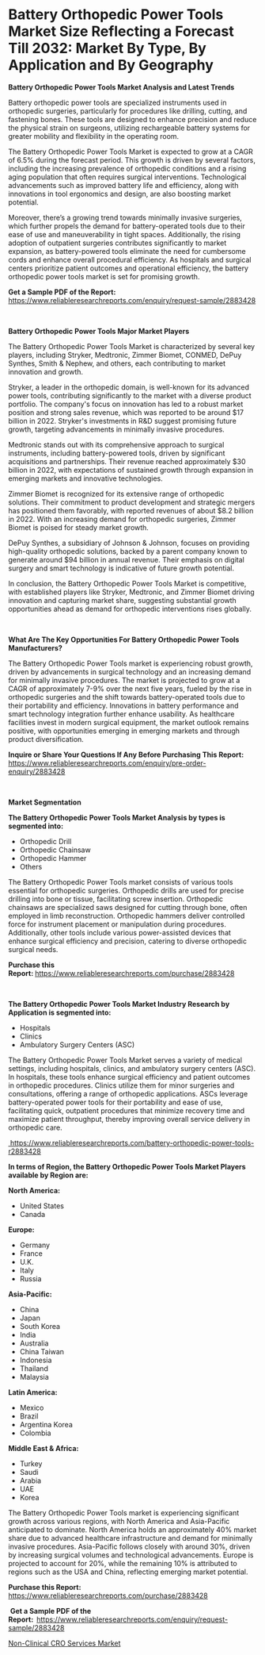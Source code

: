 <p><h1>Battery Orthopedic Power Tools Market Size Reflecting a Forecast Till 2032: Market By Type, By Application and By Geography</h1></p><p><strong>Battery Orthopedic Power Tools Market Analysis and Latest Trends</strong></p>
<p><p>Battery orthopedic power tools are specialized instruments used in orthopedic surgeries, particularly for procedures like drilling, cutting, and fastening bones. These tools are designed to enhance precision and reduce the physical strain on surgeons, utilizing rechargeable battery systems for greater mobility and flexibility in the operating room.</p><p>The Battery Orthopedic Power Tools Market is expected to grow at a CAGR of 6.5% during the forecast period. This growth is driven by several factors, including the increasing prevalence of orthopedic conditions and a rising aging population that often requires surgical interventions. Technological advancements such as improved battery life and efficiency, along with innovations in tool ergonomics and design, are also boosting market potential. </p><p>Moreover, there’s a growing trend towards minimally invasive surgeries, which further propels the demand for battery-operated tools due to their ease of use and maneuverability in tight spaces. Additionally, the rising adoption of outpatient surgeries contributes significantly to market expansion, as battery-powered tools eliminate the need for cumbersome cords and enhance overall procedural efficiency. As hospitals and surgical centers prioritize patient outcomes and operational efficiency, the battery orthopedic power tools market is set for promising growth.</p></p>
<p><strong>Get a Sample PDF of the Report:&nbsp;</strong> <a href="https://www.reliableresearchreports.com/enquiry/request-sample/2883428?utm_campaign=3111&utm_medium=2&utm_source=Github&utm_content=ia&utm_term=13032025&utm_id=battery-orthopedic-power-tools">https://www.reliableresearchreports.com/enquiry/request-sample/2883428</a></p>
<p>&nbsp;</p>
<p><strong>Battery Orthopedic Power Tools Major Market Players</strong></p>
<p><p>The Battery Orthopedic Power Tools Market is characterized by several key players, including Stryker, Medtronic, Zimmer Biomet, CONMED, DePuy Synthes, Smith & Nephew, and others, each contributing to market innovation and growth. </p><p>Stryker, a leader in the orthopedic domain, is well-known for its advanced power tools, contributing significantly to the market with a diverse product portfolio. The company's focus on innovation has led to a robust market position and strong sales revenue, which was reported to be around $17 billion in 2022. Stryker's investments in R&D suggest promising future growth, targeting advancements in minimally invasive procedures.</p><p>Medtronic stands out with its comprehensive approach to surgical instruments, including battery-powered tools, driven by significant acquisitions and partnerships. Their revenue reached approximately $30 billion in 2022, with expectations of sustained growth through expansion in emerging markets and innovative technologies.</p><p>Zimmer Biomet is recognized for its extensive range of orthopedic solutions. Their commitment to product development and strategic mergers has positioned them favorably, with reported revenues of about $8.2 billion in 2022. With an increasing demand for orthopedic surgeries, Zimmer Biomet is poised for steady market growth.</p><p>DePuy Synthes, a subsidiary of Johnson & Johnson, focuses on providing high-quality orthopedic solutions, backed by a parent company known to generate around $94 billion in annual revenue. Their emphasis on digital surgery and smart technology is indicative of future growth potential.</p><p>In conclusion, the Battery Orthopedic Power Tools Market is competitive, with established players like Stryker, Medtronic, and Zimmer Biomet driving innovation and capturing market share, suggesting substantial growth opportunities ahead as demand for orthopedic interventions rises globally.</p></p>
<p>&nbsp;</p>
<p><strong>What Are The Key Opportunities For Battery Orthopedic Power Tools Manufacturers?</strong></p>
<p><p>The Battery Orthopedic Power Tools market is experiencing robust growth, driven by advancements in surgical technology and an increasing demand for minimally invasive procedures. The market is projected to grow at a CAGR of approximately 7-9% over the next five years, fueled by the rise in orthopedic surgeries and the shift towards battery-operated tools due to their portability and efficiency. Innovations in battery performance and smart technology integration further enhance usability. As healthcare facilities invest in modern surgical equipment, the market outlook remains positive, with opportunities emerging in emerging markets and through product diversification.</p></p>
<p><strong>Inquire or Share Your Questions If Any Before Purchasing This Report:</strong> <a href="https://www.reliableresearchreports.com/enquiry/pre-order-enquiry/2883428?utm_campaign=3111&utm_medium=2&utm_source=Github&utm_content=ia&utm_term=13032025&utm_id=battery-orthopedic-power-tools">https://www.reliableresearchreports.com/enquiry/pre-order-enquiry/2883428</a></p>
<p>&nbsp;</p>
<p><strong>Market Segmentation</strong></p>
<p><strong>The Battery Orthopedic Power Tools Market Analysis by types is segmented into:</strong></p>
<p><ul><li>Orthopedic Drill</li><li>Orthopedic Chainsaw</li><li>Orthopedic Hammer</li><li>Others</li></ul></p>
<p><p>The Battery Orthopedic Power Tools market consists of various tools essential for orthopedic surgeries. Orthopedic drills are used for precise drilling into bone or tissue, facilitating screw insertion. Orthopedic chainsaws are specialized saws designed for cutting through bone, often employed in limb reconstruction. Orthopedic hammers deliver controlled force for instrument placement or manipulation during procedures. Additionally, other tools include various power-assisted devices that enhance surgical efficiency and precision, catering to diverse orthopedic surgical needs.</p></p>
<p><strong>Purchase this Report:&nbsp;</strong><a href="https://www.reliableresearchreports.com/purchase/2883428?utm_campaign=3111&utm_medium=2&utm_source=Github&utm_content=ia&utm_term=13032025&utm_id=battery-orthopedic-power-tools">https://www.reliableresearchreports.com/purchase/2883428</a></p>
<p>&nbsp;</p>
<p><strong>The Battery Orthopedic Power Tools Market Industry Research by Application is segmented into:</strong></p>
<p><ul><li>Hospitals</li><li>Clinics</li><li>Ambulatory Surgery Centers (ASC)</li></ul></p>
<p><p>The Battery Orthopedic Power Tools Market serves a variety of medical settings, including hospitals, clinics, and ambulatory surgery centers (ASC). In hospitals, these tools enhance surgical efficiency and patient outcomes in orthopedic procedures. Clinics utilize them for minor surgeries and consultations, offering a range of orthopedic applications. ASCs leverage battery-operated power tools for their portability and ease of use, facilitating quick, outpatient procedures that minimize recovery time and maximize patient throughput, thereby improving overall service delivery in orthopedic care.</p></p>
<p><a href="https://www.reliableresearchreports.com/battery-orthopedic-power-tools-r2883428?utm_campaign=3111&utm_medium=2&utm_source=Github&utm_content=ia&utm_term=13032025&utm_id=battery-orthopedic-power-tools">&nbsp;https://www.reliableresearchreports.com/battery-orthopedic-power-tools-r2883428</a></p>
<p><strong>In terms of Region, the Battery Orthopedic Power Tools Market Players available by Region are:</strong></p>
<p>
    <p> <strong> North America: </strong>
        <ul>
            <li>United States</li>
            <li>Canada</li>
        </ul>
        </p> 
    <p> <strong> Europe: </strong>
        <ul>
            <li>Germany</li>
            <li>France</li>
            <li>U.K.</li>
            <li>Italy</li>
            <li>Russia</li>
        </ul>
        </p> 
    <p> <strong> Asia-Pacific: </strong>
        <ul>
            <li>China</li>
            <li>Japan</li>
            <li>South Korea</li>
            <li>India</li>
            <li>Australia</li>
            <li>China Taiwan</li>
            <li>Indonesia</li>
            <li>Thailand</li>
            <li>Malaysia</li>
        </ul>
        </p> 
    <p> <strong> Latin America: </strong>
        <ul>
            <li>Mexico</li>
            <li>Brazil</li>
            <li>Argentina Korea</li>
            <li>Colombia</li>
        </ul>
        </p> 
    <p> <strong> Middle East & Africa: </strong>
        <ul>
            <li>Turkey</li>
            <li>Saudi</li>
            <li>Arabia</li>
            <li>UAE</li>
            <li>Korea</li>
        </ul>
    </p>
    </p>
<p><p>The Battery Orthopedic Power Tools market is experiencing significant growth across various regions, with North America and Asia-Pacific anticipated to dominate. North America holds an approximately 40% market share due to advanced healthcare infrastructure and demand for minimally invasive procedures. Asia-Pacific follows closely with around 30%, driven by increasing surgical volumes and technological advancements. Europe is projected to account for 20%, while the remaining 10% is attributed to regions such as the USA and China, reflecting emerging market potential.</p></p>
<p><strong>Purchase this Report: </strong><a href="https://www.reliableresearchreports.com/purchase/2883428?utm_campaign=3111&utm_medium=2&utm_source=Github&utm_content=ia&utm_term=13032025&utm_id=battery-orthopedic-power-tools">https://www.reliableresearchreports.com/purchase/2883428</a></p>
<p>&nbsp;<strong>Get a Sample PDF of the Report:&nbsp;&nbsp;</strong><a href="https://www.reliableresearchreports.com/enquiry/request-sample/2883428?utm_campaign=3111&utm_medium=2&utm_source=Github&utm_content=ia&utm_term=13032025&utm_id=battery-orthopedic-power-tools">https://www.reliableresearchreports.com/enquiry/request-sample/2883428</a></p>
<p><strong></strong></p>
<p><p><a href="https://github.com/sapsaidamary/Market-Research-Report-List-1/blob/main/non-clinical-cro-services-market.md?utm_campaign=3111&utm_medium=2&utm_source=Github&utm_content=ia&utm_term=13032025&utm_id=battery-orthopedic-power-tools">Non-Clinical CRO Services Market</a></p></p>